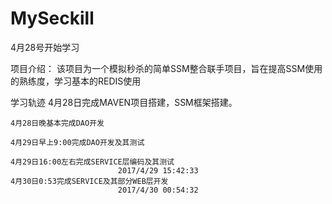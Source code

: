 # MySeckill
4月28号开始学习

项目介绍：
	该项目为一个模拟秒杀的简单SSM整合联手项目，旨在提高SSM使用的熟练度，学习基本的REDIS使用

学习轨迹
	4月28日完成MAVEN项目搭建，SSM框架搭建。
	
	4月28日晚基本完成DAO开发

	4月29日早上9:00完成DAO开发及其测试

	4月29日16:00左右完成SERVICE层编码及其测试 
							2017/4/29 15:42:33 
	4月30日0:53完成SERVICE及其部分WEB层开发
							2017/4/30 00:54:32

